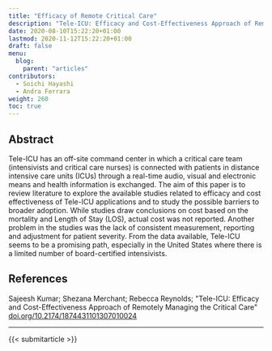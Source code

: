 ```yaml
---
title: "Efficacy of Remote Critical Care"
description: "Tele-ICU: Efficacy and Cost-Effectiveness Approach of Remotely Managing the Critical Care"
date: 2020-08-10T15:22:20+01:00
lastmod: 2020-11-12T15:22:20+01:00
draft: false
menu:
  blog:
    parent: "articles"
contributors:
  - Soichi Hayashi
  - Andra Ferrara
weight: 260
toc: true
---
```


## Abstract
Tele-ICU has an off-site command center in which a critical care team (intensivists and critical care nurses) is connected with patients in distance intensive care units (ICUs) through a real-time audio, visual and electronic means and health information is exchanged. The aim of this paper is to review literature to explore the available studies related to efficacy and cost effectiveness of Tele-ICU applications and to study the possible barriers to broader adoption. While studies draw conclusions on cost based on the mortality and Length of Stay (LOS), actual cost was not reported. Another problem in the studies was the lack of consistent measurement, reporting and adjustment for patient severity. From the data available, Tele-ICU seems to be a promising path, especially in the United States where there is a limited number of board-certified intensivists.

## References

Sajeesh Kumar; Shezana Merchant; Rebecca Reynolds; "Tele-ICU: Efficacy and Cost-Effectiveness Approach of Remotely Managing the Critical Care" [doi.org/10.2174/1874431101307010024](https://doi.org/10.2174/1874431101307010024)

-----------------------------------------------

{{< submitarticle >}}
